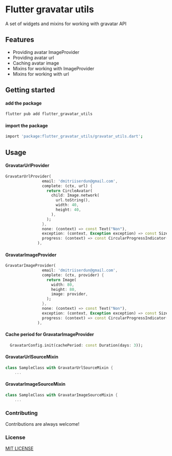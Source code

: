 # Flutter gravatar utils

A set of widgets and mixins for working with gravatar API

## Features

- Providing avatar ImageProvider
- Providing avatar url
- Caching avatar image
- Mixins for working with ImageProvider
- Mixins for working with url


## Getting started

#### add the package
```bash
flutter pub add flutter_gravatar_utils
```
#### import the package

```bash
import 'package:flutter_gravatar_utils/gravatar_utils.dart';
```

## Usage

#### GravatarUrlProvider

```dart
GravatarUrlProvider(
                email: 'dmitriiserdun@gmail.com',
                complete: (ctx, url) {
                  return CircleAvatar(
                    child: Image.network(
                      url.toString(),
                      width: 40,
                      height: 40,
                    ),
                  );
                },
                none: (context) => const Text("Non"),
                exception: (context, Exception exception) => const SizedBox(),
                progress: (context) => const CircularProgressIndicator(),
              ),
```
#### GravatarImageProvider
```dart
GravatarImageProvider(
                email: 'dmitriiserdun@gmail.com',
                complete: (ctx, provider) {
                  return Image(
                    width: 80,
                    height: 80,
                    image: provider,
                  );
                },
                none: (context) => const Text("Non"),
                exception: (context, Exception exception) => const SizedBox(),
                progress: (context) => const CircularProgressIndicator(),
              ),
```


#### Cache period for GravatarImageProvider
```dart
  GravatarConfig.init(cachePeriod: const Duration(days: 3));

```


#### GravatarUrlSourceMixin
```dart
class SampleClass with GravatarUrlSourceMixin {
    ...

```

#### GravatarImageSourceMixin
```dart
class SampleClass with GravatarImageSourceMixin {
    ...

```

### Contributing
Contributions are always welcome!
### License
[MIT LICENSE](LICENSE)